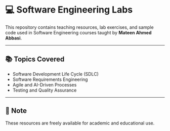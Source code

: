 # 💻 Software Engineering Labs

This repository contains teaching resources, lab exercises, and sample code used in Software Engineering courses taught by **Mateen Ahmed Abbasi**.

---

## 📚 Topics Covered
- Software Development Life Cycle (SDLC)
- Software Requirements Engineering 
- Agile and AI-Driven Processes
- Testing and Quality Assurance

---

## 🧠 Note
These resources are freely available for academic and educational use.
